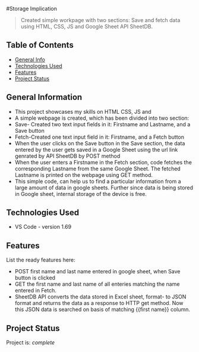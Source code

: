 #Storage Implication
> Created simple workpage with two sections: Save and fetch data using HTML, CSS, JS and Google Sheet API SheetDB.

## Table of Contents
* [General Info](#general-information)
* [Technologies Used](#technologies-used)
* [Features](#features)
* [Project Status](#project-status)


## General Information
- This project showcases my skills on HTML CSS, JS and 
- A simple webpage is created, which has been divided into two section:
- Save- Created two text input fields in it: Firstname and Lastname, and a Save button
- Fetch-Created one text input field in it: Firstname, and a Fetch button
- When the user clicks on the Save button in the Save section, the data entered by the user gets saved in a Google Sheet using the url link genrated by API SheetDB by POST method 
- When the user enters a Firstname in the Fetch section, code fetches the corresponding Lastname from the same Google Sheet. The fetched Lastname is printed on the webpage using GET method.
- This simple code, can help us to find a particular information from a large amount of data in google sheets. Further since data is being stored in Google sheet, internal storage of the device is free.


## Technologies Used
- VS Code - version 1.69


## Features
List the ready features here:
- POST first name and last name entered in google sheet, when Save button is clicked
- GET the first name and last name of all enteries matching the name entered in Fetch.
- SheetDB API converts the data stored in Excel sheet, format-  to JSON format and returns the data as a response to HTTP get method. Now this JSON data is searched on basis of matching {{first name}} column.


## Project Status
Project is:  _complete_


